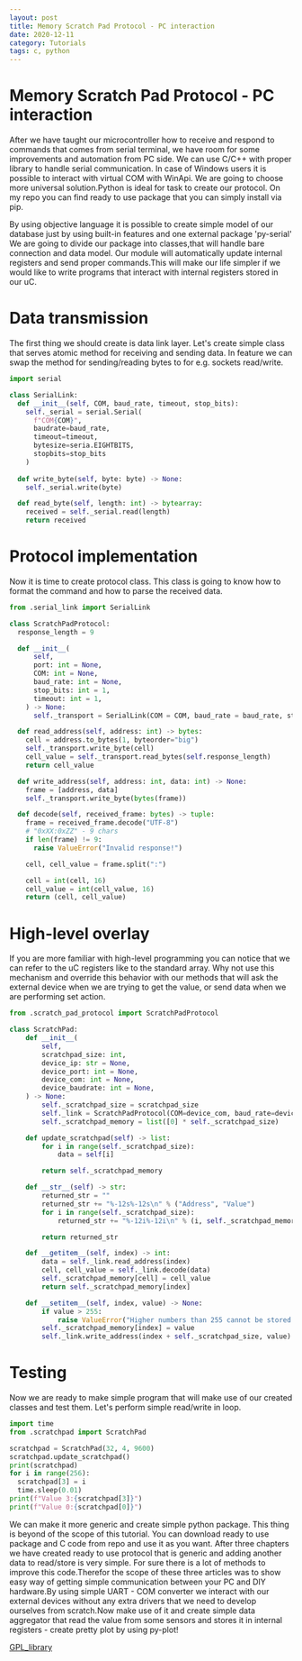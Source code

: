 ```yaml
---
layout: post
title: Memory Scratch Pad Protocol - PC interaction
date: 2020-12-11
category: Tutorials
tags: c, python
---
```

# Memory Scratch Pad Protocol - PC interaction
After we have taught our microcontroller how to receive and respond to commands that comes from serial terminal, we have room for some improvements and automation from PC side. We can use C/C++ with proper library to handle serial communication. In case of Windows users it is possible to interact with virtual COM with WinApi. We are going to choose more universal solution.Python is ideal for task to create our protocol. On my repo you can find ready to use package that you can simply install via pip.

By using objective language it is possible to create simple model of our database just by using built-in features and one external package 'py-serial' We are going to divide our package into classes,that will handle bare connection and data model. Our module will automatically update internal registers and send proper commands.This will make our life simpler if we would like to write programs that interact with internal registers stored in our uC.

# Data transmission
The first thing we should create is data link layer. Let's create simple class that serves atomic method for receiving and sending data. In feature we can swap the method for sending/reading bytes to for e.g. sockets read/write.
```python
import serial

class SerialLink:
  def __init__(self, COM, baud_rate, timeout, stop_bits):
    self._serial = serial.Serial(
      f"COM{COM}",
      baudrate=baud_rate,
      timeout=timeout,
      bytesize=seria.EIGHTBITS,
      stopbits=stop_bits
    )
  
  def write_byte(self, byte: byte) -> None:
    self._serial.write(byte)

  def read_byte(self, length: int) -> bytearray:
    received = self._serial.read(length)
    return received
``` 

# Protocol implementation
Now it is time to create protocol class. This class is going to know how to format the command and how to parse the received data. 
```python
from .serial_link import SerialLink

class ScratchPadProtocol:
  response_length = 9

  def __init__(
      self,
      port: int = None,
      COM: int = None,
      baud_rate: int = None,
      stop_bits: int = 1,
      timeout: int = 1,
    ) -> None:
      self._transport = SerialLink(COM = COM, baud_rate = baud_rate, stop_bits = stop_bits, timeout = timeout)

  def read_address(self, address: int) -> bytes:
    cell = address.to_bytes(1, byteorder="big")
    self._transport.write_byte(cell)
    cell_value = self._transport.read_bytes(self.response_length)
    return cell_value

  def write_address(self, address: int, data: int) -> None:
    frame = [address, data]
    self._transport.write_byte(bytes(frame))

  def decode(self, received_frame: bytes) -> tuple:
    frame = received_frame.decode("UTF-8")
    # "0xXX:0xZZ" - 9 chars
    if len(frame) != 9:
      raise ValueError("Invalid response!") 

    cell, cell_value = frame.split(":")

    cell = int(cell, 16)
    cell_value = int(cell_value, 16)
    return (cell, cell_value)

```

# High-level overlay
If you are more familiar with high-level programming you can notice that we can refer to the uC registers like to the standard array. Why not use this mechanism and override this behavior with our methods that will ask the external device when we are trying to get the value, or send data when we are performing set action.
```python
from .scratch_pad_protocol import ScratchPadProtocol

class ScratchPad:
    def __init__(
        self,
        scratchpad_size: int,
        device_ip: str = None,
        device_port: int = None,
        device_com: int = None,
        device_baudrate: int = None,
    ) -> None:
        self._scratchpad_size = scratchpad_size
        self._link = ScratchPadProtocol(COM=device_com, baud_rate=device_baudrate)
        self._scratchpad_memory = list([0] * self._scratchpad_size)

    def update_scratchpad(self) -> list:
        for i in range(self._scratchpad_size):
            data = self[i]

        return self._scratchpad_memory

    def __str__(self) -> str:
        returned_str = ""
        returned_str += "%-12s%-12s\n" % ("Address", "Value")
        for i in range(self._scratchpad_size):
            returned_str += "%-12i%-12i\n" % (i, self._scratchpad_memory[i])

        return returned_str

    def __getitem__(self, index) -> int:
        data = self._link.read_address(index)
        cell, cell_value = self._link.decode(data)
        self._scratchpad_memory[cell] = cell_value
        return self._scratchpad_memory[index]

    def __setitem__(self, index, value) -> None:
        if value > 255:
            raise ValueError("Higher numbers than 255 cannot be stored in scratchpad.")
        self._scratchpad_memory[index] = value
        self._link.write_address(index + self._scratchpad_size, value)
```

# Testing
Now we are ready to make simple program that will make use of our created classes and test them. Let's perform simple read/write in loop.
```python
import time
from .scratchpad import ScratchPad

scratchpad = ScratchPad(32, 4, 9600)
scratchpad.update_scratchpad()
print(scratchpad)
for i in range(256):
  scratchpad[3] = i
  time.sleep(0.01)
print(f"Value 3:{scratchpad[3]}")
print(f"Value 0:{scratchpad[0]}")
```
We can make it more generic and create simple python package. This thing is beyond of the scope of this tutorial. You can download ready to use package and C code from repo and use it as you want.
After three chapters we have created ready to use protocol that is generic and adding another data to read/store is very simple. For sure there is a lot of methods to improve this code.Therefor the scope of these three articles was to show easy way of getting simple communication between your PC and DIY hardware.By using simple UART - COM converter we interact with our external devices without any extra drivers that we need to develop ourselves from scratch.Now make use of it and create simple data aggregator that read the value from some sensors and stores it in internal registers - create pretty plot by using py-plot!

[GPL_library](https://github.com/MateuszMyalski/GPL)
